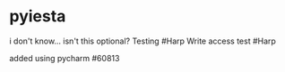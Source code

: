 # pyiesta
i don't know... isn't this optional?
Testing #Harp
Write access test #Harp

added using pycharm #60813
